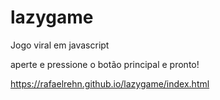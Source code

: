 # lazygame
Jogo viral em javascript

aperte e pressione o botão principal e pronto!

https://rafaelrehn.github.io/lazygame/index.html
